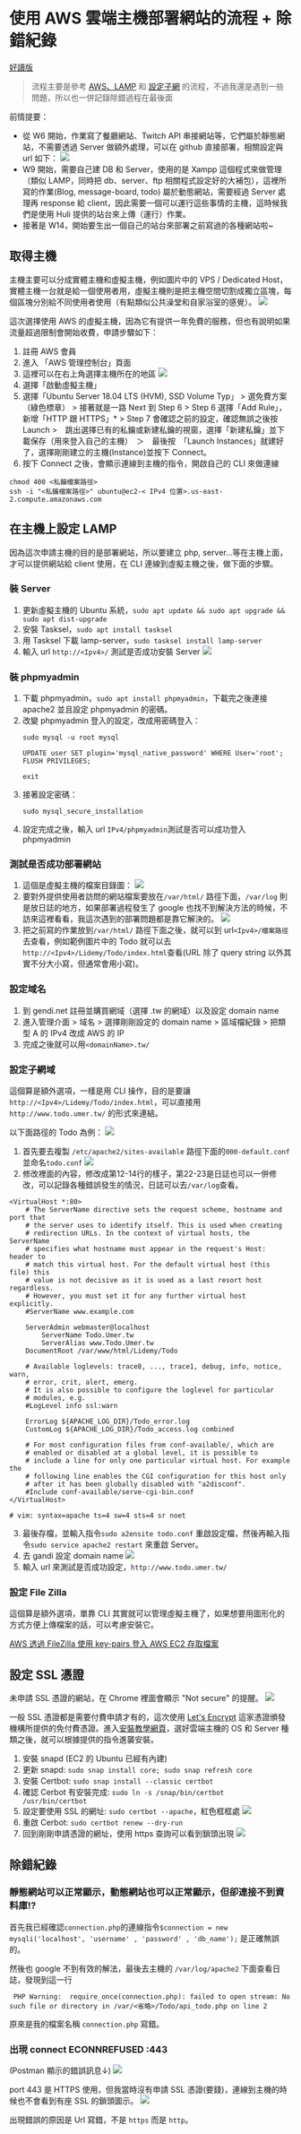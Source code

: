# 使用 AWS 雲端主機部署網站的流程 + 除錯紀錄

[好讀版](https://hackmd.io/@ouR5x-oVSMy4d8R5uFsKNg/BycsvIXnd)

> 流程主要是參考 [AWS、LAMP](https://mtr04-note.coderbridge.io/2020/09/15/-%E7%B4%80%E9%8C%84-%08-%E9%83%A8%E5%B1%AC-aws-ec2-%E9%9B%B2%E7%AB%AF%E4%B8%BB%E6%A9%9F-/) 和 [設定子網](https://nicolakacha.coderbridge.io/2020/09/16/launch-website/) 的流程，不過我還是遇到一些問題，所以也一併記錄除錯過程在最後面

前情提要：
* 從 W6 開始，作業寫了餐廳網站、Twitch API 串接網站等，它們屬於靜態網站，不需要透過 Server 做額外處理，可以在 github 直接部署，相關設定與 url 如下：
  ![](https://i.imgur.com/AIl7UXF.png)
* W9 開始，需要自己建 DB 和 Server，使用的是 Xampp 這個程式來做管理（類似 LAMP，同時把 db、server、ftp 相關程式設定好的大補包），這裡所寫的作業(Blog, message-board, todo) 屬於動態網站，需要經過 Server 處理再 response 給 client，因此需要一個可以運行這些事情的主機，這時候我們是使用 Huli 提供的站台來上傳（運行）作業。
* 接著是 W14，開始要生出一個自己的站台來部署之前寫過的各種網站啦~

## 取得主機

主機主要可以分成實體主機和虛擬主機，例如圖片中的 VPS / Dedicated Host，實體主機一台就是給一個使用者用，虛擬主機則是把主機空間切割成獨立區塊，每個區塊分別給不同使用者使用（有點類似公共澡堂和自家浴室的感覺）。
![](https://i.imgur.com/R8Hj3jG.png)

這次選擇使用 AWS 的虛擬主機，因為它有提供一年免費的服務，但也有說明如果流量超過限制會開始收費，申請步驟如下：

1. 註冊 AWS 會員
1. 進入 「AWS 管理控制台」頁面
1. 這裡可以在右上角選擇主機所在的地區
   ![](https://i.imgur.com/sR7pYys.png)
1. 選擇「啟動虛擬主機」
1. 選擇「Ubuntu Server 18.04 LTS (HVM), SSD Volume Typ」 > 選免費方案（綠色標章） > 接著就是一路 Next 到 Step 6 > Step 6 選擇「Add Rule」，新增「HTTP 跟 HTTPS」* > Step 7 會確認之前的設定，確認無誤之後按 Launch >　跳出選擇已有的私鑰或新建私鑰的視窗，選擇「新建私鑰」並下載保存（用來登入自己的主機）　＞　最後按　「Launch Instances」就建好了，選擇剛剛建立的主機(Instance)並按下 Connect。
2. 按下 Connect 之後，會顯示連線到主機的指令，開啟自己的 CLI 來做連線
```javascript=
chmod 400 <私鑰檔案路徑>
ssh -i "<私鑰檔案路徑>" ubuntu@ec2-< IPv4 位置>.us-east-2.compute.amazonaws.com
```

## 在主機上設定 LAMP

因為這次申請主機的目的是部署網站，所以要建立 php, server...等在主機上面，才可以提供網站給 client 使用，在 CLI 連線到虛擬主機之後，做下面的步驟。

### 裝 Server

1. 更新虛擬主機的 Ubuntu 系統，`sudo apt update && sudo apt upgrade && sudo apt dist-upgrade`
1. 安裝 Tasksel，`sudo apt install tasksel`
1. 用 Tasksel 下載 lamp-server，`sudo tasksel install lamp-server`
2. 輸入 url `http://<Ipv4>/` 測試是否成功安裝 Server
![](https://i.imgur.com/VDrhQSd.png)

### 裝 phpmyadmin

1. 下載 phpmyadmin，`sudo apt install phpmyadmin`，下載完之後連接 apache2 並且設定 phpmyadmin 的密碼。
1. 改變 phpmyadmin 登入的設定，改成用密碼登入：
    ```javascript=
    sudo mysql -u root mysql
    ```
    ```javascript=
    UPDATE user SET plugin='mysql_native_password' WHERE User='root';
    FLUSH PRIVILEGES;
    ```
    ```javascript=
    exit
    ```
3. 接著設定密碼：
    ```javascript=
    sudo mysql_secure_installation
    ```
4. 設定完成之後，輸入 url `IPv4/phpmyadmin`測試是否可以成功登入 phpmyadmin

### 測試是否成功部署網站

1. 這個是虛擬主機的檔案目錄圖：
![](https://i.imgur.com/yIJ02IX.png)
1. 要對外提供使用者訪問的網站檔案要放在`/var/html/` 路徑下面，`/var/log` 則是放日誌的地方，如果部署過程發生了 google 也找不到解決方法的時候，不訪來這裡看看，我這次遇到的部署問題都是靠它解決的。
![](https://i.imgur.com/CQt5HSI.png)
1. 把之前寫的作業放到`/var/html/` 路徑下面之後，就可以到 url`<Ipv4>/檔案路徑`去查看，例如範例圖片中的 Todo 就可以去 `http://<Ipv4>/Lidemy/Todo/index.html`查看(URL 除了 query string 以外其實不分大小寫，但通常會用小寫)。

### 設定域名

1. 到 gendi.net 註冊並購買網域（選擇 .tw 的網域）以及設定 domain name
2. 進入管理介面 > 域名 > 選擇剛剛設定的 domain name > 區域檔紀錄 > 把類型 A 的 IPv4 改成 AWS 的 IP
3. 完成之後就可以用`<domainName>.tw/`

### 設定子網域

這個算是額外選項，一樣是用 CLI 操作，目的是要讓 `http://<Ipv4>/Lidemy/Todo/index.html`，可以直接用 `http://www.todo.umer.tw/` 的形式來連結。

以下面路徑的 Todo 為例：
![](https://i.imgur.com/CQt5HSI.png)

1. 首先要去複製 `/etc/apache2/sites-available` 路徑下面的`000-default.conf` 並命名`todo.conf`
![](https://i.imgur.com/4jgtg3u.png)
1. 修改裡面的內容，修改成第12-14行的樣子，第22-23是日誌也可以一併修改，可以記錄各種錯誤發生的情況，日誌可以去`/var/log`查看。

```c=
<VirtualHost *:80>
	# The ServerName directive sets the request scheme, hostname and port that
	# the server uses to identify itself. This is used when creating
	# redirection URLs. In the context of virtual hosts, the ServerName
	# specifies what hostname must appear in the request's Host: header to
	# match this virtual host. For the default virtual host (this file) this
	# value is not decisive as it is used as a last resort host regardless.
	# However, you must set it for any further virtual host explicitly.
	#ServerName www.example.com

	ServerAdmin webmaster@localhost
        ServerName Todo.Umer.tw
        ServerAlias www.Todo.Umer.tw
	DocumentRoot /var/www/html/Lidemy/Todo

	# Available loglevels: trace8, ..., trace1, debug, info, notice, warn,
	# error, crit, alert, emerg.
	# It is also possible to configure the loglevel for particular
	# modules, e.g.
	#LogLevel info ssl:warn

	ErrorLog ${APACHE_LOG_DIR}/Todo_error.log
	CustomLog ${APACHE_LOG_DIR}/Todo_access.log combined

	# For most configuration files from conf-available/, which are
	# enabled or disabled at a global level, it is possible to
	# include a line for only one particular virtual host. For example the
	# following line enables the CGI configuration for this host only
	# after it has been globally disabled with "a2disconf".
	#Include conf-available/serve-cgi-bin.conf
</VirtualHost>

# vim: syntax=apache ts=4 sw=4 sts=4 sr noet

```
3. 最後存檔，並輸入指令`sudo a2ensite todo.conf` 重啟設定檔，然後再輸入指令`sudo service apache2 restart` 來重啟 Server。
4. 去 gandi 設定 domain name
![](https://i.imgur.com/DmGaf8Z.png)
5. 輸入 url 來測試是否成功設定，`http://www.todo.umer.tw/`

### 設定 File Zilla

這個算是額外選項，單靠 CLI 其實就可以管理虛擬主機了，如果想要用圖形化的方式方便上傳檔案的話，可以考慮安裝它。

[AWS 透過 FileZilla 使用 key-pairs 登入 AWS EC2 存取檔案](http://www.jysblog.com/coding/web/aws-%E9%80%8F%E9%81%8E-filezilla-%E4%BD%BF%E7%94%A8-key-pairs-%E7%99%BB%E5%85%A5-aws-ec2-%E5%AD%98%E5%8F%96%E6%AA%94%E6%A1%88/)


## 設定 SSL 憑證

未申請 SSL 憑證的網站，在 Chrome 裡面會顯示 "Not secure" 的提醒。
![](https://i.imgur.com/rVWUXk5.png)

一般 SSL 憑證都是需要付費申請才有的，這次使用 [Let's Encrypt](https://letsencrypt.org/zh-tw/getting-started/) 這家憑證頒發機構所提供的免付費憑證。進入[安裝教學網頁](https://certbot.eff.org/)，選好雲端主機的 OS 和 Server 種類之後，就可以根據提供的指令進襲安裝。

1. 安裝 snapd (EC2 的 Ubuntu 已經有內建)
1. 更新 snapd: `sudo snap install core; sudo snap refresh core`
1. 安裝 Certbot: `sudo snap install --classic certbot`
1. 確認 Cerbot 有安裝完成: `sudo ln -s /snap/bin/certbot /usr/bin/certbot`
1. 設定要使用 SSL 的網址: `sudo certbot --apache`，紅色框框處
   ![](https://i.imgur.com/XxMcyVo.png)
1. 重啟 Cerbot: `sudo certbot renew --dry-run`
2. 回到剛剛申請憑證的網址，使用 https 查詢可以看到鎖頭出現
    ![](https://i.imgur.com/IqcFjzI.png)


## 除錯紀錄

### 靜態網站可以正常顯示，動態網站也可以正常顯示，但卻連接不到資料庫!?

首先我已經確認`connection.php`的連線指令`$connection = new mysqli('localhost', 'username' , 'password' , 'db_name');` 是正確無誤的。

然後也 google 不到有效的解法，最後去主機的 `/var/log/apache2` 下面查看日誌，發現到這一行
```javascript=
 PHP Warning:  require_once(connection.php): failed to open stream: No such file or directory in /var/<省略>/Todo/api_todo.php on line 2
```
原來是我的檔案名稱 `connection.php` 寫錯。

### 出現 connect ECONNREFUSED <Ipv4>:443

(Postman 顯示的錯誤訊息↓)
![](https://i.imgur.com/L71cU1l.png)

port 443 是 HTTPS 使用，但我當時沒有申請 SSL 憑證(要錢)，連線到主機的時候也不會看到有座 SSL 的鎖頭圖示。
![](https://i.imgur.com/VRxrKbN.png)

出現錯誤的原因是 Url 寫錯，不是 `https` 而是 `http`。


